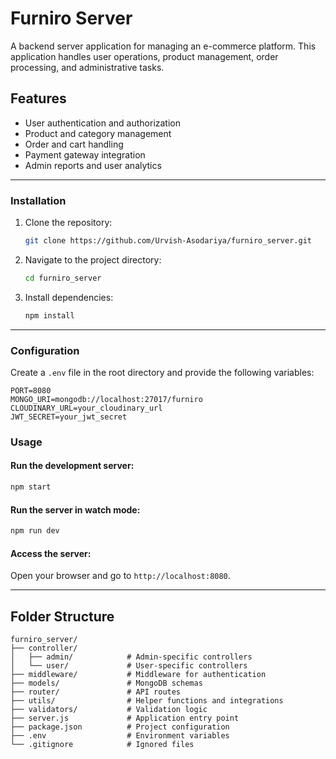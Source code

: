 # Furniro Server

A backend server application for managing an e-commerce platform. This application handles user operations, product management, order processing, and administrative tasks.

## Features
- User authentication and authorization
- Product and category management
- Order and cart handling
- Payment gateway integration
- Admin reports and user analytics

---



### Installation
1. Clone the repository:
   ```bash
   git clone https://github.com/Urvish-Asodariya/furniro_server.git
   ```
2. Navigate to the project directory:
   ```bash
   cd furniro_server
   ```
3. Install dependencies:
   ```bash
   npm install
   ```

---

### Configuration
 Create a `.env` file in the root directory and provide the following variables:
   ```env
   PORT=8080
   MONGO_URI=mongodb://localhost:27017/furniro
   CLOUDINARY_URL=your_cloudinary_url
   JWT_SECRET=your_jwt_secret
   ```

### Usage

#### Run the development server:
```bash
npm start
```

#### Run the server in watch mode:
```bash
npm run dev
```

#### Access the server:
Open your browser and go to `http://localhost:8080`.

---

## Folder Structure
```
furniro_server/
├── controller/
│   ├── admin/            # Admin-specific controllers
│   └── user/             # User-specific controllers
├── middleware/           # Middleware for authentication
├── models/               # MongoDB schemas
├── router/               # API routes
├── utils/                # Helper functions and integrations
├── validators/           # Validation logic
├── server.js             # Application entry point
├── package.json          # Project configuration
├── .env                  # Environment variables
└── .gitignore            # Ignored files

